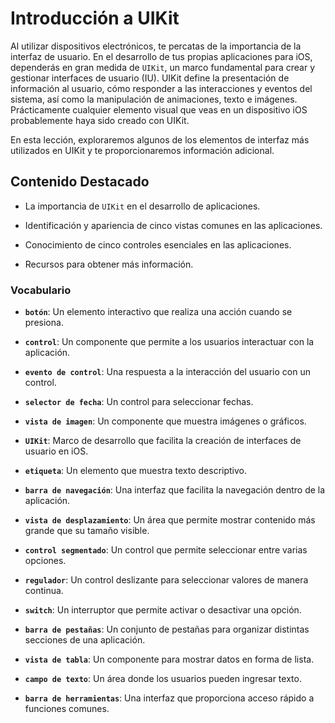 # Introducción a UIKit

Al utilizar dispositivos electrónicos, te percatas de la importancia de la interfaz de usuario. En el desarrollo de tus propias aplicaciones para iOS, dependerás en gran medida de `UIKit`, un marco fundamental para crear y gestionar interfaces de usuario (IU). UIKit define la presentación de información al usuario, cómo responder a las interacciones y eventos del sistema, así como la manipulación de animaciones, texto e imágenes. Prácticamente cualquier elemento visual que veas en un dispositivo iOS probablemente haya sido creado con UIKit.

En esta lección, exploraremos algunos de los elementos de interfaz más utilizados en UIKit y te proporcionaremos información adicional.

## Contenido Destacado

- La importancia de `UIKit` en el desarrollo de aplicaciones.

- Identificación y apariencia de cinco vistas comunes en las aplicaciones.

- Conocimiento de cinco controles esenciales en las aplicaciones.

- Recursos para obtener más información.

### Vocabulario

- **`botón`**: Un elemento interactivo que realiza una acción cuando se presiona.

- **`control`**: Un componente que permite a los usuarios interactuar con la aplicación.

- **`evento de control`**: Una respuesta a la interacción del usuario con un control.

- **`selector de fecha`**: Un control para seleccionar fechas.

- **`vista de imagen`**: Un componente que muestra imágenes o gráficos.

- **`UIKit`**: Marco de desarrollo que facilita la creación de interfaces de usuario en iOS.

- **`etiqueta`**: Un elemento que muestra texto descriptivo.

- **`barra de navegación`**: Una interfaz que facilita la navegación dentro de la aplicación.

- **`vista de desplazamiento`**: Un área que permite mostrar contenido más grande que su tamaño visible.

- **`control segmentado`**: Un control que permite seleccionar entre varias opciones.

- **`regulador`**: Un control deslizante para seleccionar valores de manera continua.

- **`switch`**: Un interruptor que permite activar o desactivar una opción.

- **`barra de pestañas`**: Un conjunto de pestañas para organizar distintas secciones de una aplicación.

- **`vista de tabla`**: Un componente para mostrar datos en forma de lista.

- **`campo de texto`**: Un área donde los usuarios pueden ingresar texto.

- **`barra de herramientas`**: Una interfaz que proporciona acceso rápido a funciones comunes.

